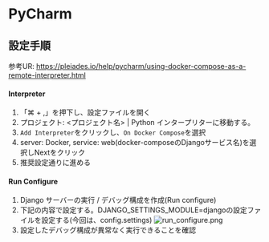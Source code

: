 # PyCharm

## 設定手順

参考UR: https://pleiades.io/help/pycharm/using-docker-compose-as-a-remote-interpreter.html

#### Interpreter

1. 「⌘ + ,」を押下し、設定ファイルを開く
2. プロジェクト: <プロジェクト名> | Python インタープリターに移動する。
3. `Add Interpreter`をクリックし、`On Docker Compose`を選択
4. server: Docker, service: web(docker-composeのDjangoサービス名)を選択しNextをクリック
5. 推奨設定通りに進める

#### Run Configure

1. Django サーバーの実行 / デバッグ構成を作成(Run configure)
2. 下記の内容で設定する。DJANGO_SETTINGS_MODULE=djangoの設定ファイルを設定する(今回は、config.settings)
   ![run_configure.png](..%2F..%2F..%2F..%2F..%2F..%2Fvar%2Ffolders%2Fmf%2F48p1_fhn42sct8j4399wrmgr0000gn%2FT%2FTemporaryItems%2FNSIRD_screencaptureui_Kj1SJN%2F%E3%82%B9%E3%82%AF%E3%83%AA%E3%83%BC%E3%83%B3%E3%82%B7%E3%83%A7%E3%83%83%E3%83%88%202023-05-06%203.59.48.png)
3. 設定したデバッグ構成が異常なく実行できることを確認
